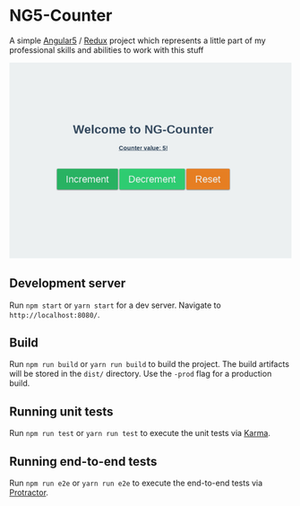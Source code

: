 # NG5-Counter

A simple [Angular5](https://angular.io/) / [Redux](https://redux.js.org/) project which represents a little part of my professional skills and abilities to work with this stuff
 
![NG-Counter](src/assets/ng-counter.jpg)

## Development server

Run `npm start` or `yarn start` for a dev server. Navigate to `http://localhost:8080/`.
## Build

Run `npm run build` or `yarn run build` to build the project. The build artifacts will be stored in the `dist/` directory. Use the `-prod` flag for a production build.

## Running unit tests

Run `npm run test` or `yarn run test` to execute the unit tests via [Karma](https://karma-runner.github.io).

## Running end-to-end tests

Run `npm run e2e` or `yarn run e2e` to execute the end-to-end tests via [Protractor](http://www.protractortest.org/).
